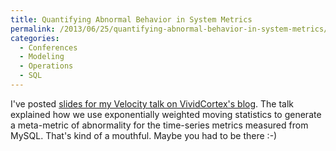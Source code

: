 ```yaml
---
title: Quantifying Abnormal Behavior in System Metrics
permalink: /2013/06/25/quantifying-abnormal-behavior-in-system-metrics/
categories:
  - Conferences
  - Modeling
  - Operations
  - SQL
---
```

I've posted [slides for my Velocity talk on VividCortex's blog][1]. The talk explained how we use exponentially weighted moving statistics to generate a meta-metric of abnormality for the time-series metrics measured from MySQL. That's kind of a mouthful. Maybe you had to be there :-)

 [1]: https://vividcortex.com/blog/2013/06/25/quantifying-abnormal-behavior/

